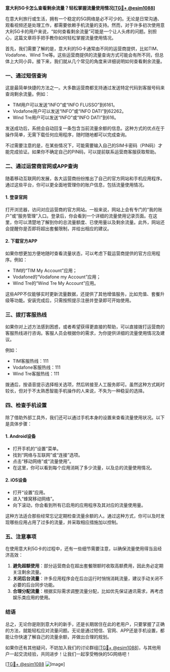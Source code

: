 **意大利5G卡怎么查看剩余流量？轻松掌握流量使用情况[[TG💪+ @esim1088](https://t.me/s/esim1088)]**

在意大利旅行或生活，拥有一个稳定的5G网络是必不可少的。无论是日常沟通、观看视频还是处理工作，都需要依赖手机流量的支持。然而，对于许多初次使用意大利5G卡的用户来说，“如何查看剩余流量”可能是一个让人头疼的问题。别担心，这篇文章将手把手教你如何轻松掌握流量使用情况。

首先，我们需要了解的是，意大利的5G卡通常由不同的运营商提供，比如TIM、Vodafone、Wind Tre等。这些运营商提供的流量查询方式可能会有所不同，但总体上大同小异。接下来，我们就从几个常见的角度来详细说明如何查看剩余流量。

### **一、通过短信查询**
这是最简单快捷的方法之一。大多数运营商都支持通过发送特定代码到客服号码来查询剩余流量。例如：

- TIM用户可以发送“INFO”或“INFO FLUSSO”到6161。
- Vodafone用户可以发送“INFO”或“INFO DATI”到62262。
- Wind Tre用户可以发送“INFO”或“INFO DATI”到616。

发送成功后，系统会自动回复一条包含当前流量余额的信息。这种方式的优点在于操作简单，无需下载任何应用程序，随时随地都可以完成查询。

不过需要注意的是，在某些情况下，可能需要输入自己的SIM卡密码（PIN码）才能完成验证。如果你不确定自己的PIN码，可以提前联系运营商客服获取帮助。

### **二、通过运营商官网或APP查询**
随着移动互联网的发展，各大运营商纷纷推出了自己的官方网站和手机应用程序。通过这些平台，你可以更全面地管理你的账户信息，包括流量使用情况。

#### **1. 登录官网**
打开浏览器，访问对应运营商的官方网站。一般来说，网站上会有专门的“我的账户”或“服务管理”入口。登录后，你会看到一个详细的流量使用记录页面。在这里，你可以清楚地了解到你的总流量额度、已使用量以及剩余流量。此外，网站还会提醒你是否即将超出套餐限制，并给出相应的建议。

#### **2. 下载官方APP**
如果你想更加方便地随时查看流量状态，可以考虑下载运营商提供的官方应用程序。例如：
- TIM的“TIM My Account”应用；
- Vodafone的“Vodafone my Account”应用；
- Wind Tre的“Wind Tre My Account”应用。

这些APP不仅能够实时更新流量数据，还提供了其他增值服务，比如充值、套餐升级等功能。安装完成后，只需按照提示注册并登录即可开始使用。

### **三、拨打客服热线**
如果你对上述方法感到困惑，或者希望获得更直接的帮助，可以直接拨打运营商的客服热线进行咨询。客服人员会根据你的需求，为你提供详细的流量使用情况及建议。

例如：
- TIM客服热线：111
- Vodafone客服热线：111
- Wind Tre客服热线：111

拨通后，按语音提示选择相关选项，然后转接至人工服务即可。虽然这种方式耗时较长，但对于不太熟悉智能手机操作的人来说，不失为一种稳妥的选择。

### **四、检查手机设置**
除了借助外部工具外，我们还可以通过手机本身的设置来查看流量使用状况。以下是具体步骤：

#### **1. Android设备**
- 打开手机的“设置”菜单。
- 找到“网络与互联网”或“连接”选项。
- 点击“移动网络”或“流量使用”。
- 在这里，你可以看到每个应用消耗了多少流量，以及总的流量使用情况。

#### **2. iOS设备**
- 打开“设置”应用。
- 进入“蜂窝移动网络”。
- 向下滚动，你会看到所有已启用的应用程序及其对应的流量使用量。

这种方法适合那些经常忘记定期检查流量余额的人。通过这种方式，你可以及时发现哪些应用占用了过多的流量，并采取相应措施加以控制。

### **五、注意事项**
在使用意大利5G卡的过程中，还有一些细节需要注意，以确保流量使用得当且经济高效：

1. **避免超额使用**：部分运营商会在超出套餐限额时收取高额费用，因此务必定期关注剩余流量。
2. **关闭后台流量**：许多应用程序会在后台运行时悄悄消耗流量，建议手动关闭不必要的后台同步功能。
3. **合理分配流量**：根据实际需求调整流量分配，比如优先保证通讯需求，再考虑娱乐类应用的使用。

### **结语**
总之，无论你是刚到意大利的新手，还是长期居住在此的老用户，只要掌握了正确的方法，就能轻松应对流量问题。无论是通过短信、官网、APP还是手机设置，都能让你快速了解自己的流量余额，并做出合理的规划。

如果你还有其他疑问，不妨加入我们的讨论群组[[TG💪+ @esim1088](https://t.me/s/esim1088)]，与其他用户一起交流经验，共同进步！让我们一起享受畅快的5G网络吧！

[[TG💪+ @esim1088](https://t.me/s/esim1088) ![Image](https://i.postimg.cc/4NQfJmqS/Snipaste-2025-05-13-00-14-12.png)]